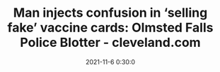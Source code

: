 ---
"title": "Man injects confusion in ‘selling fake’ vaccine cards: Olmsted Falls Police Blotter - cleveland.com"
"date": "2021-11-6 0:30:0"
"feed_name": "GOOGLENEWSCONSTRUCTION"
"feed_website": "https://news.google.com/search?q=construction%2Bincident&hl=en-US&gl=US&ceid=US:en"
"feed_rss": "https://news.google.com/rss/search?q=construction%2Bincident&hl=en-US&gl=US&ceid=US:en"
"link": "https://www.cleveland.com/community/2021/11/man-injects-confusion-in-selling-fake-vaccine-cards-olmsted-falls-police-blotter.html"
"source": "{'href': 'https://www.cleveland.com', 'title': 'cleveland.com'}"
"file": "_posts/2021-1-1-43b41beea1ef61f9301a95e7cb619dd6c26cdaa1.md"
"accident": "0"
"drilling": "0"
"dead": "0"
"injured": "0"
"arrested": "0"
"place": "unknown place"
"where": "unknown site"
"causes": "unknown"
"place_uri": "unknown place"
---